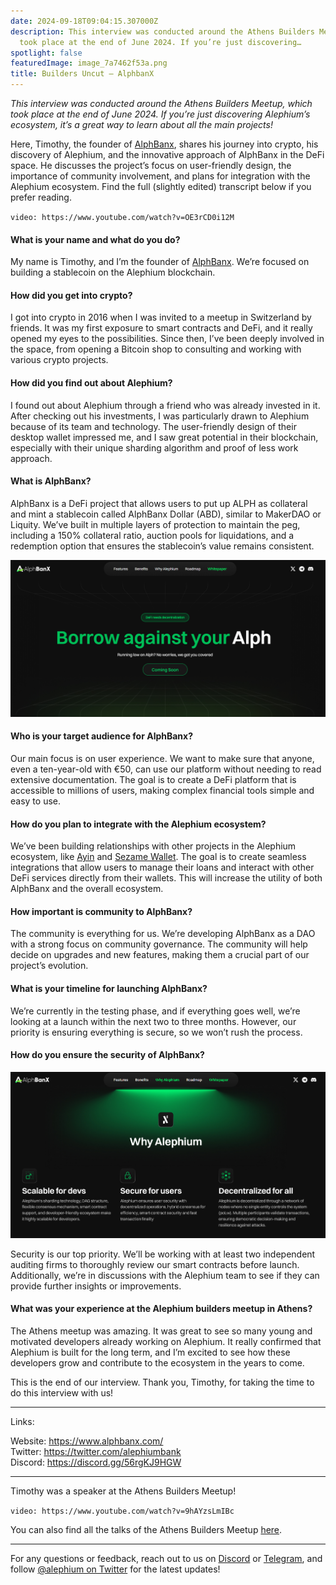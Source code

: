```yaml
---
date: 2024-09-18T09:04:15.307000Z
description: This interview was conducted around the Athens Builders Meetup, which
  took place at the end of June 2024. If you’re just discovering…
spotlight: false
featuredImage: image_7a7462f53a.png
title: Builders Uncut — AlphbanX
---
```


_This interview was conducted around the Athens Builders Meetup, which took place at the end of June 2024. If you’re just discovering Alephium’s ecosystem, it’s a great way to learn about all the main projects!_

Here, Timothy, the founder of <a href="https://www.alphbanx.com/" data-href="https://www.alphbanx.com/">AlphBanx</a>, shares his journey into crypto, his discovery of Alephium, and the innovative approach of AlphBanx in the DeFi space. He discusses the project’s focus on user-friendly design, the importance of community involvement, and plans for integration with the Alephium ecosystem. Find the full (slightly edited) transcript below if you prefer reading.

`video: https://www.youtube.com/watch?v=OE3rCD0i12M`

#### What is your name and what do you do?

My name is Timothy, and I’m the founder of <a href="https://www.alphbanx.com/" data-href="https://www.alphbanx.com/">AlphBanx</a>. We’re focused on building a stablecoin on the Alephium blockchain.

#### How did you get into crypto?

I got into crypto in 2016 when I was invited to a meetup in Switzerland by friends. It was my first exposure to smart contracts and DeFi, and it really opened my eyes to the possibilities. Since then, I’ve been deeply involved in the space, from opening a Bitcoin shop to consulting and working with various crypto projects.

#### How did you find out about Alephium?

I found out about Alephium through a friend who was already invested in it. After checking out his investments, I was particularly drawn to Alephium because of its team and technology. The user-friendly design of their desktop wallet impressed me, and I saw great potential in their blockchain, especially with their unique sharding algorithm and proof of less work approach.

#### What is AlphBanx?

AlphBanx is a DeFi project that allows users to put up ALPH as collateral and mint a stablecoin called AlphBanx Dollar (ABD), similar to MakerDAO or Liquity. We’ve built in multiple layers of protection to maintain the peg, including a 150% collateral ratio, auction pools for liquidations, and a redemption option that ensures the stablecoin’s value remains consistent.

![](image_b50fca4534.png)

#### Who is your target audience for AlphBanx?

Our main focus is on user experience. We want to make sure that anyone, even a ten-year-old with €50, can use our platform without needing to read extensive documentation. The goal is to create a DeFi platform that is accessible to millions of users, making complex financial tools simple and easy to use.

#### How do you plan to integrate with the Alephium ecosystem?

We’ve been building relationships with other projects in the Alephium ecosystem, like <a href="http://ayin.app" data-href="http://ayin.app">Ayin</a> and <a href="http://sezame.app" data-href="http://sezame.app">Sezame Wallet</a>. The goal is to create seamless integrations that allow users to manage their loans and interact with other DeFi services directly from their wallets. This will increase the utility of both AlphBanx and the overall ecosystem.

#### How important is community to AlphBanx?

The community is everything for us. We’re developing AlphBanx as a DAO with a strong focus on community governance. The community will help decide on upgrades and new features, making them a crucial part of our project’s evolution.

#### What is your timeline for launching AlphBanx?

We’re currently in the testing phase, and if everything goes well, we’re looking at a launch within the next two to three months. However, our priority is ensuring everything is secure, so we won’t rush the process.

#### How do you ensure the security of AlphBanx?

![](image_46e6c21003.png)

Security is our top priority. We’ll be working with at least two independent auditing firms to thoroughly review our smart contracts before launch. Additionally, we’re in discussions with the Alephium team to see if they can provide further insights or improvements.

#### What was your experience at the Alephium builders meetup in Athens?

The Athens meetup was amazing. It was great to see so many young and motivated developers already working on Alephium. It really confirmed that Alephium is built for the long term, and I’m excited to see how these developers grow and contribute to the ecosystem in the years to come.

This is the end of our interview. Thank you, Timothy, for taking the time to do this interview with us!

---

Links:

Website: <a href="https://www.alphbanx.com/" data-href="https://www.alphbanx.com/" rel="nofollow noopener">https://www.alphbanx.com/</a>  
Twitter: <a href="https://twitter.com/alephiumbank" data-href="https://twitter.com/alephiumbank" rel="nofollow noopener">https://twitter.com/alephiumbank</a>  
Discord: <a href="https://discord.gg/56rgKJ9HGW" data-href="https://discord.gg/56rgKJ9HGW" rel="nofollow noopener">https://discord.gg/56rgKJ9HGW</a>

---

Timothy was a speaker at the Athens Builders Meetup!

`video: https://www.youtube.com/watch?v=9hAYzsLmIBc`

You can also find all the talks of the Athens Builders Meetup <a href="https://medium.com/@alephium/all-the-athens-meetup-presentations-f419195640ce" data-href="https://medium.com/@alephium/all-the-athens-meetup-presentations-f419195640ce">here</a>.

---

For any questions or feedback, reach out to us on [Discord](/discord) or <a href="https://t.me/alephiumgroup" data-href="https://t.me/alephiumgroup">Telegram</a>, and follow <a href="https://x.com/alephium" data-href="https://x.com/alephium">@alephium on Twitter</a> for the latest updates!
